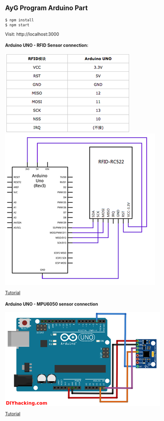 ## AyG Program Arduino Part

```
$ npm install
$ npm start
```

Visit: http://localhost:3000

#### Arduino UNO - RFID Sensor connection:

![alt N1](https://raw.githubusercontent.com/phariel/AyG-Arduino/master/readme/n1.png)
![alt N2](https://raw.githubusercontent.com/phariel/AyG-Arduino/master/readme/n2.png)

[Tutorial](http://www.cnblogs.com/luoxu34/p/5025760.html)

#### Arduino UNO - MPU6050 sensor connection

![MPU6050](https://raw.githubusercontent.com/phariel/MPU6050-Arduino/master/conn.png)

[Tutorial](https://diyhacking.com/arduino-mpu-6050-imu-sensor-tutorial/)